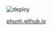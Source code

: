 ![deploy](https://github.com/PhuNH/phunh.github.io/actions/workflows/gh-pages.yml/badge.svg)

[phunh.github.io](https://phunh.github.io)

